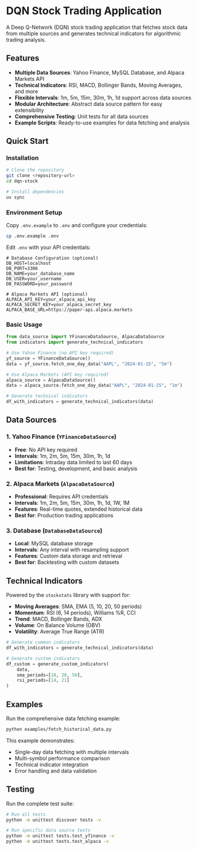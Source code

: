 # DQN Stock Trading Application

A Deep Q-Network (DQN) stock trading application that fetches stock data from multiple sources and generates technical indicators for algorithmic trading analysis.

## Features

- **Multiple Data Sources**: Yahoo Finance, MySQL Database, and Alpaca Markets API
- **Technical Indicators**: RSI, MACD, Bollinger Bands, Moving Averages, and more
- **Flexible Intervals**: 1m, 5m, 15m, 30m, 1h, 1d support across data sources
- **Modular Architecture**: Abstract data source pattern for easy extensibility
- **Comprehensive Testing**: Unit tests for all data sources
- **Example Scripts**: Ready-to-use examples for data fetching and analysis

## Quick Start

### Installation

```bash
# Clone the repository
git clone <repository-url>
cd dqn-stock

# Install dependencies
uv sync
```

### Environment Setup

Copy `.env.example` to `.env` and configure your credentials:

```bash
cp .env.example .env
```

Edit `.env` with your API credentials:

```env
# Database Configuration (optional)
DB_HOST=localhost
DB_PORT=3306
DB_NAME=your_database_name
DB_USER=your_username
DB_PASSWORD=your_password

# Alpaca Markets API (optional)
ALPACA_API_KEY=your_alpaca_api_key
ALPACA_SECRET_KEY=your_alpaca_secret_key
ALPACA_BASE_URL=https://paper-api.alpaca.markets
```

### Basic Usage

```python
from data_source import YFinanceDataSource, AlpacaDataSource
from indicators import generate_technical_indicators

# Use Yahoo Finance (no API key required)
yf_source = YFinanceDataSource()
data = yf_source.fetch_one_day_data("AAPL", "2024-01-15", "5m")

# Use Alpaca Markets (API key required)
alpaca_source = AlpacaDataSource()
data = alpaca_source.fetch_one_day_data("AAPL", "2024-01-15", "1m")

# Generate technical indicators
df_with_indicators = generate_technical_indicators(data)
```

## Data Sources

### 1. Yahoo Finance (`YFinanceDataSource`)
- **Free**: No API key required
- **Intervals**: 1m, 2m, 5m, 15m, 30m, 1h, 1d
- **Limitations**: Intraday data limited to last 60 days
- **Best for**: Testing, development, and basic analysis

### 2. Alpaca Markets (`AlpacaDataSource`)
- **Professional**: Requires API credentials
- **Intervals**: 1m, 2m, 5m, 15m, 30m, 1h, 1d, 1W, 1M
- **Features**: Real-time quotes, extended historical data
- **Best for**: Production trading applications

### 3. Database (`DatabaseDataSource`)
- **Local**: MySQL database storage
- **Intervals**: Any interval with resampling support
- **Features**: Custom data storage and retrieval
- **Best for**: Backtesting with custom datasets

## Technical Indicators

Powered by the `stockstats` library with support for:

- **Moving Averages**: SMA, EMA (5, 10, 20, 50 periods)
- **Momentum**: RSI (6, 14 periods), Williams %R, CCI
- **Trend**: MACD, Bollinger Bands, ADX
- **Volume**: On Balance Volume (OBV)
- **Volatility**: Average True Range (ATR)

```python
# Generate common indicators
df_with_indicators = generate_technical_indicators(data)

# Generate custom indicators
df_custom = generate_custom_indicators(
    data,
    sma_periods=[10, 20, 50],
    rsi_periods=[14, 21]
)
```

## Examples

Run the comprehensive data fetching example:

```bash
python examples/fetch_historical_data.py
```

This example demonstrates:
- Single-day data fetching with multiple intervals
- Multi-symbol performance comparison
- Technical indicator integration
- Error handling and data validation

## Testing

Run the complete test suite:

```bash
# Run all tests
python -m unittest discover tests -v

# Run specific data source tests
python -m unittest tests.test_yfinance -v
python -m unittest tests.test_alpaca -v
```
